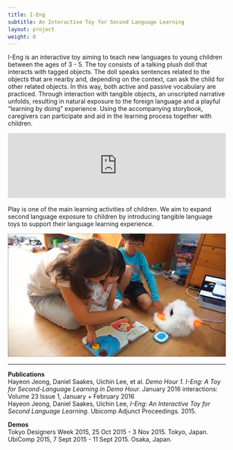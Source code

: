 ```yaml
---
title: I-Eng
subtitle: An Interactive Toy for Second Language Learning
layout: project
weight: 0
---
```

I-Eng is an interactive toy aiming to teach new languages to young children between the ages of 3 - 5. The toy consists of a talking plush doll that interacts with tagged objects. The doll speaks sentences related to the objects that are nearby and, depending on the context, can ask the child for other related objects. In this way, both active and passive vocabulary are practiced. Through interaction with tangible objects, an unscripted narrative unfolds, resulting in natural exposure to the foreign language and a playful “learning by doing” experience. Using the accompanying storybook, caregivers can participate and aid in the learning process together with children.

<div class = "videoWrapper"><iframe src = "https://player.vimeo.com/video/138178841" width = "100%" height = "auto;" frameborder = "0" webkitallowfullscreen mozallowfullscreen allowfullscreen></iframe></div>

Play is one of the main learning activities of children. We aim to expand second language exposure to children by introducing tangible language toys to support their language learning experience.

![](<img/children_learning.png>)

<hr>

**Publications**   
Hayeon Jeong, Daniel Saakes, Uichin Lee, et al. *Demo Hour 1. I-Eng: A Toy for Second-Language Learning in Demo Hour.* January 2016 interactions: Volume 23 Issue 1, January + February 2016<br>
Hayeon Jeong, Daniel Saakes, Uichin Lee, *I-Eng: An Interactive Toy for Second Language Learning.* Ubicomp Adjunct Proceedings. 2015.

**Demos**   
Tokyo Designers Week 2015, 25 Oct 2015 - 3 Nov 2015. Tokyo, Japan.   
UbiComp 2015, 7 Sept 2015 - 11 Sept 2015. Osaka, Japan.   




